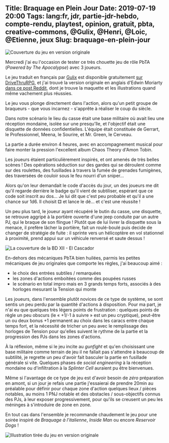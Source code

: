 Title: Braquage en Plein Jour
Date: 2019-07-19 20:00
Tags: lang:fr, jdr, partie-jdr-hebdo, compte-rendu, playtest, opinion, gratuit, pbta, creative-commons, @Gulix, @Henri, @Loic, @Etienne, jeux
Slug: braquage-en-plein-jour
---

![Couverture du jeu en version originale](images/2019/07/daylight-robbery-the-heist.png)

Mercredi j'ai eu l'occasion de tester ce très chouette jeu de rôle PbTA (_Powered by The Apocalypse_) avec 3 joueurs.

Le jeu traduit en français par [Gulix](http://www.gulix.fr) est disponible gratuitement [sur DriveThruRPG](https://www.drivethrurpg.com/product/222945/Braquage-en-Plein-Jour),
et j'ai trouvé la version originale en anglais d'Edwin Moriarty [dans ce post Reddit](https://www.reddit.com/r/PBtA/comments/5c34ag/freebies_from_a_fellow_redditor/),
dont je trouve la maquette et les illustrations quand même vachement plus réussies.

Le jeu vous plonge directement dans l'action, alors qu'un petit groupe de braqueurs - que vous incarnez -
s'apprête à réaliser le coup du siècle.

Dans notre scénario le lieu du casse était une base militaire où avait lieu une réception mondaine, isolée sur une presqu'île,
et l'objectif était une disquette de données confidentielles. L'équipe était constituée de Gerrart, le Professionnel,
Meena, le Sourire, et Mr. Green, le Cerveau.

La partie a durée environ 4 heures, avec en accompagnement musical pour faire monter la pression
l'excellent album Chaos Theory d'Amon Tobin.

Les joueurs étaient particulièrement inspirés, et ont amenés de très belles scènes !
Des opérations séduction sur des gardes qui se déroulent comme sur des roulettes,
des fusillades à travers la fumée de grenades fumigènes,
des traversées de couloir sous le feu nourri d'un sniper...

Alors qu'on leur demandait le code d'accès du jour, un des joueurs me dit qu'il regarde derrière le badge qu'il vient de subtiliser,
espérant que ce code soit inscrit au dos... Je lui dit que c'est peu probable et qu'il a une chance sur 1d6.
Il choisit ⚃ et lance le dé... et c'est une réussite !

Un peu plus tard, le joueur ayant récupéré le butin du casse, une disquette,
se retrouve aggripé à la portière ouverte d'une jeep conduite par un autre PJ, qui le braque de son flingue !
Plutôt que de lui livrer la disquette sous la menace, il prefère lâcher la portière,
fait un roulé-boulé puis decide de changer de stratégie de fuite : il sprinte vers un hélicoptère en vol stationnel
à proximité, prend appui sur un véhicule renversé et saute dessus !

![La couverture de la BD XII - El Cascador](images/2019/07/xiii-el-cascador.jpg)

En-dehors des mécaniques PbTA bien huilées, parmis les petites mécaniques de jeu originales que comporte les règles,
j'ai beaucoup aimé :

- le choix des entrées subtiles / remarquées
- les zones d'actions emboitées comme des poupées russes
- le scénario en total impro mais en 3 grands temps forts, associés à des horloges mesurant la Tension qui monte

Les joueurs, dans l'ensemble plutôt novices de ce type de système, se sont sentis un peu perdu
par la quantité d'actions à disposition.
Pour ma part, je n'ai eu que quelques très légers points de frustration :
quelques points de règle un peu obscurs (le « +1/-1 à suivre » est un peu cryptique),
peut-être un ou deux bonus +1 permanent au choix dans les caracs entre chaque temps fort,
et la nécessité de tricher un peu avec le remplissage des horloges de Tension
pour qu'elles suivent le rythme de la partie et la progression des PJs dans les zones d'actions.

À la réflexion, même si le jeu incite au _gunfight_ et qu'en choisissant une base militaire comme terrain de jeu
il ne fallait pas s'attendre à beaucoup de subtilité, je regrette un peu d'avoir fait basculer
la partie en fusillade générale si vite. Quelques phases de _social engineering_ à la réception mondaine
ou d'infiltration à la _Splinter Cell_ auraient pu être bienvenues.

Même si l'avantage de ce type de jeu est d'avoir besoin de _zéro_ préparation en amont,
si un jour je refais une partie j'essaierai de prendre 20min au préalable pour définir pour chaque zone d'action
quelques lieux / pièces notables, au moins 1 PNJ notable et des obstacles / sous-objectifs connus des PJs,
à leur exposer progressivement, pour qu'ils se creusent un peu les méninges à s'introduire de zone en zone.

En tout cas dans l'ensemble je recommande chaudement le jeu pour une soirée inspiré de
_Braquage à l'italienne_, _Inside Man_ ou encore _Reservoir Dogs_ !

![Illustration tirée du jeu en version originale](images/2019/07/daylight-robbery-the-professional.png)

<style>
article li { list-style-type: '✔️ '; }
</style>